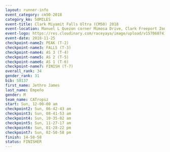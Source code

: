 ```yaml
---
layout: runner-info 
event_category: cm50-2018 
category_km: 50MILES 
event-title: Clark Miyamit Falls Ultra (CM50) 2018 
event-location: Manuel L Quezon corner Mimosa Drive, Clark Freeport Zone, Clark, Pampanga, Philippines 
event-logo: https://res.cloudinary.com/raceyaya/image/upload/v1570607412/logo/cm50_p8ydpq.jpg 
event-date: 2018-11-25 
checkpoint-name2: PEAK (T-2) 
checkpoint-name3: FALLS (T-3) 
checkpoint-name4: AS 3 (T-4) 
checkpoint-name5: AS 2 (T-5) 
checkpoint-name6: AS 1 (T-6) 
checkpoint-name7: FINISH (T-7) 
overall_rank: 34
gender_rank: 31
bib: 50137
first_name: Jethro James
last_name: Empeño
gender: M
team_name: CATropsz
start: Sun, 12-00-00 am
checkpoint2: Sun, 06-42-43 am
checkpoint3: Sun, 08-41-53 am
checkpoint4: Sun, 10-35-02 am
checkpoint5: Sun, 11-27-17 am
checkpoint6: Sun, 01-28-22 pm
checkpoint7: Sun, 02-50-58 pm
finish: 14-50-58
status: FINISHER
---
```

